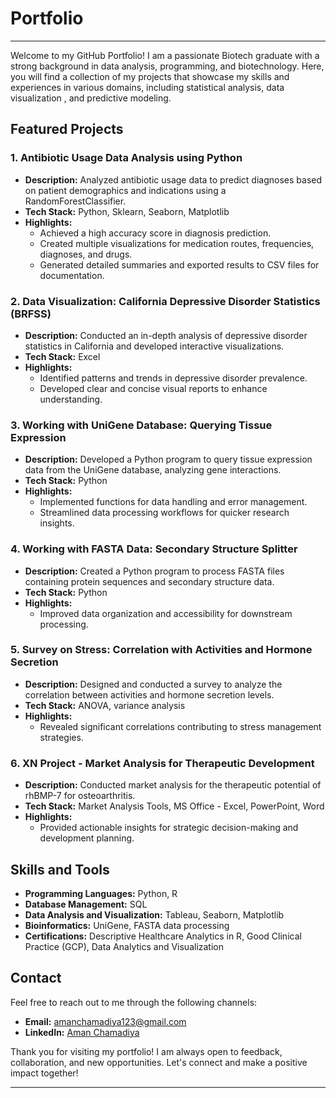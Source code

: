 # Portfolio

---

Welcome to my GitHub Portfolio! I am a passionate Biotech graduate with a strong background in data analysis, programming, and biotechnology. Here, you will find a collection of my projects that showcase my skills and experiences in various domains, including statistical analysis, data visualization , and predictive modeling.


## Featured Projects

### 1. Antibiotic Usage Data Analysis using Python
- **Description:** Analyzed antibiotic usage data to predict diagnoses based on patient demographics and indications using a RandomForestClassifier.
- **Tech Stack:** Python, Sklearn, Seaborn, Matplotlib
- **Highlights:**
  - Achieved a high accuracy score in diagnosis prediction.
  - Created multiple visualizations for medication routes, frequencies, diagnoses, and drugs.
  - Generated detailed summaries and exported results to CSV files for documentation.

### 2. Data Visualization: California Depressive Disorder Statistics (BRFSS)
- **Description:** Conducted an in-depth analysis of depressive disorder statistics in California and developed interactive visualizations.
- **Tech Stack:** Excel
- **Highlights:**
  - Identified patterns and trends in depressive disorder prevalence.
  - Developed clear and concise visual reports to enhance understanding.

### 3. Working with UniGene Database: Querying Tissue Expression
- **Description:** Developed a Python program to query tissue expression data from the UniGene database, analyzing gene interactions.
- **Tech Stack:** Python
- **Highlights:**
  - Implemented functions for data handling and error management.
  - Streamlined data processing workflows for quicker research insights.

### 4. Working with FASTA Data: Secondary Structure Splitter
- **Description:** Created a Python program to process FASTA files containing protein sequences and secondary structure data.
- **Tech Stack:** Python
- **Highlights:**
  - Improved data organization and accessibility for downstream processing.

### 5. Survey on Stress: Correlation with Activities and Hormone Secretion
- **Description:** Designed and conducted a survey to analyze the correlation between activities and hormone secretion levels.
- **Tech Stack:** ANOVA, variance analysis
- **Highlights:**
  - Revealed significant correlations contributing to stress management strategies.

### 6. XN Project - Market Analysis for Therapeutic Development
- **Description:** Conducted market analysis for the therapeutic potential of rhBMP-7 for osteoarthritis.
- **Tech Stack:** Market Analysis Tools, MS Office - Excel, PowerPoint, Word
- **Highlights:**
  - Provided actionable insights for strategic decision-making and development planning.

## Skills and Tools

- **Programming Languages:** Python, R
- **Database Management:** SQL
- **Data Analysis and Visualization:** Tableau, Seaborn, Matplotlib
- **Bioinformatics:** UniGene, FASTA data processing
- **Certifications:** Descriptive Healthcare Analytics in R, Good Clinical Practice (GCP), Data Analytics and Visualization

## Contact

Feel free to reach out to me through the following channels:

- **Email:** amanchamadiya123@gmail.com
- **LinkedIn:** [Aman Chamadiya](https://www.linkedin.com/in/amanchamadiya)

Thank you for visiting my portfolio! I am always open to feedback, collaboration, and new opportunities. Let's connect and make a positive impact together!

---
